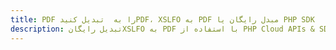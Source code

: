 ---title: PDF را به  تبدیل کنیدPDF، XSLFO به PDF مبدل رایگان یا PHP SDKdescription: تبدیل رایگانXSLFO به PDF با استفاده از PHP Cloud APIs & SDK همچنین اسناد PDF را در Cloud ایجاد، ویرایش و رندر کنید.---